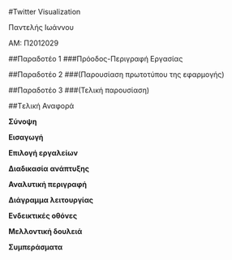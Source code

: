 #Twitter Visualization

Παντελής Ιωάννου

ΑΜ: Π2012029


##Παραδοτέο 1
###Πρόοδος-Περιγραφή Εργασίας



##Παραδοτέο 2
###(Παρουσίαση πρωτοτύπου της εφαρμογής)


##Παραδοτέο 3
###(Τελική παρουσίαση)



##Tελική Αναφορά

**Σύνοψη**


**Εισαγωγή**


**Επιλογή εργαλείων**


**Διαδικασία ανάπτυξης**


**Αναλυτική περιγραφή**


**Διάγραμμα λειτουργίας**


**Ενδεικτικές οθόνες**


**Μελλοντική δουλειά**


**Συμπεράσματα**


